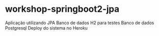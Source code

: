 # workshop-springboot2-jpa
Aplicação utilizando JPA
Banco de dados H2 para testes
Banco de dados Postgresql
Deploy do sistema no Heroku
